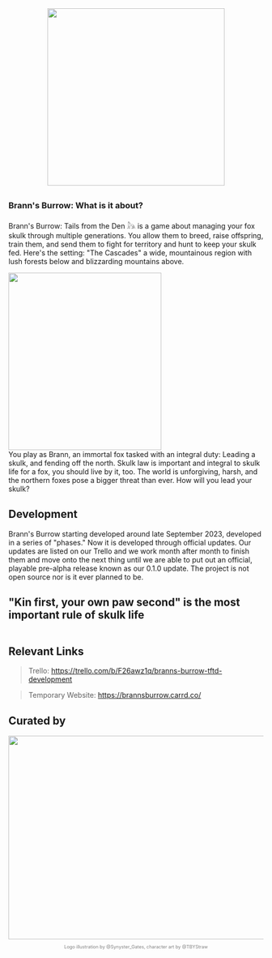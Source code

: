 <div align="center">
  <img src="https://i.imgur.com/UpgwnAP.png&=&format=webp&quality=lossless&width=350&height=350" alt="" width="350" height="350">
</div>

##

### Brann's Burrow: What is it about?

Brann's Burrow: Tails from the Den 𓃦 is a game about managing your fox skulk through multiple generations. You allow them to breed, raise offspring, train them, and send them to fight for territory and hunt to keep your skulk fed. Here's the setting: "The Cascades" a wide, mountainous region with lush forests below and blizzarding mountains above. 


<div align="left"> 
  <img src="https://i.imgur.com/7iKDRkb.png&=&format=webp&quality=lossless&width=302&height=350" alt="" width="302" height="350"> 
</div> 
You play as Brann, an immortal fox tasked with an integral duty: Leading a skulk, and fending off the north. Skulk law is important and integral to skulk life for a fox, you should live by it, too. The world is unforgiving, harsh, and the northern foxes pose a bigger threat than ever. How will you lead your skulk?

## Development

Brann's Burrow starting developed around late September 2023, developed in a series of "phases." Now it is developed through official updates. Our updates are listed on our Trello and we work month after month to finish them and move onto the next thing until we are able to put out an official, playable pre-alpha release known as our 0.1.0 update. The project is not open source nor is it ever planned to be.

## "Kin first, your own paw second" is the most important rule of skulk life

<div align="center"> 
  <img src="https://i.imgur.com/DqbO1hT.png&=&format=webp&quality=lossless" alt=""> 
</div> 

## Relevant Links

> Trello: https://trello.com/b/F26awz1q/branns-burrow-tftd-development


> Temporary Website: https://brannsburrow.carrd.co/
 
## Curated by

<div align="center"> 
  <img src="https://i.imgur.com/og8ZMDF.png&=&format=webp&quality=lossless&width=920&height=402" alt="" width="920" height="402"> 
</div> 

<div align="center">
  <p style="font-size: xx-small; color: gray;">
    Logo illustration by @Synyster_Gates, character art by @TBYStraw
  </p>
</div>


